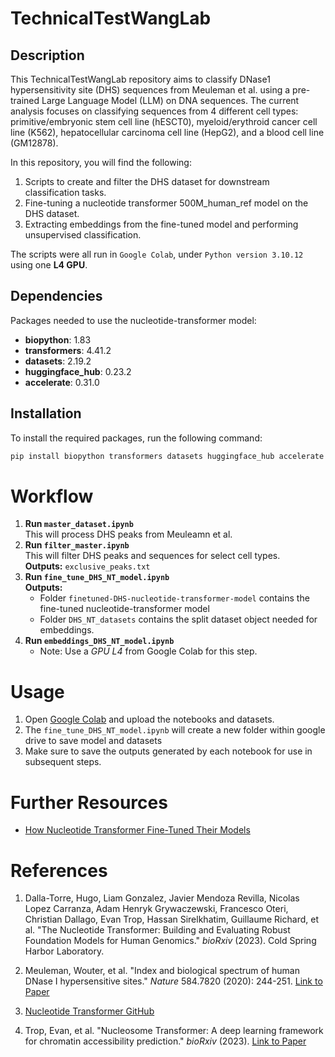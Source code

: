 # TechnicalTestWangLab

## Description

This TechnicalTestWangLab repository aims to classify DNase1 hypersensitivity site (DHS) sequences from Meuleman et al. using a pre-trained Large Language Model (LLM) on DNA sequences. The current analysis focuses on classifying sequences from 4 different cell types: primitive/embryonic stem cell line (hESCT0), myeloid/erythroid cancer cell line (K562), hepatocellular carcinoma cell line (HepG2), and a blood cell line (GM12878).

In this repository, you will find the following:
1. Scripts to create and filter the DHS dataset for downstream classification tasks.
2. Fine-tuning a nucleotide transformer 500M_human_ref model on the DHS dataset.
3. Extracting embeddings from the fine-tuned model and performing unsupervised classification.

The scripts were all run in `Google Colab`, under `Python version 3.10.12` using one **L4 GPU**. 

## Dependencies

Packages needed to use the nucleotide-transformer model:
- **biopython**: 1.83
- **transformers**: 4.41.2
- **datasets**: 2.19.2
- **huggingface_hub**: 0.23.2
- **accelerate**: 0.31.0

## Installation

To install the required packages, run the following command:

```bash
pip install biopython transformers datasets huggingface_hub accelerate umap-learn
```

# Workflow

1. **Run `master_dataset.ipynb`**  
   This will process DHS peaks from Meuleamn et al.
2. **Run `filter_master.ipynb`**  
   This will filter DHS peaks and sequences for select cell types.  
   **Outputs:** `exclusive_peaks.txt` 
3. **Run `fine_tune_DHS_NT_model.ipynb`**  
   **Outputs:** 
   - Folder `finetuned-DHS-nucleotide-transformer-model` contains the fine-tuned nucleotide-transformer model 
   - Folder `DHS_NT_datasets` contains the split dataset object needed for embeddings. 
4. **Run `embeddings_DHS_NT_model.ipynb`**
   - Note: Use a *GPU L4* from Google Colab for this step.

# Usage
1. Open [Google Colab](https://colab.research.google.com/) and upload the notebooks and datasets.
2. The `fine_tune_DHS_NT_model.ipynb` will create a new folder within google drive to save model and datasets
3. Make sure to save the outputs generated by each notebook for use in subsequent steps.

# Further Resources

- [How Nucleotide Transformer Fine-Tuned Their Models](https://github.com/huggingface/notebooks/blob/main/examples/nucleotide_transformer_dna_sequence_modelling.ipynb)

# References

1. Dalla-Torre, Hugo, Liam Gonzalez, Javier Mendoza Revilla, Nicolas Lopez Carranza, Adam Henryk Grywaczewski, Francesco Oteri, Christian Dallago, Evan Trop, Hassan Sirelkhatim, Guillaume Richard, et al. "The Nucleotide Transformer: Building and Evaluating Robust Foundation Models for Human Genomics." *bioRxiv* (2023). Cold Spring Harbor Laboratory.

2. Meuleman, Wouter, et al. "Index and biological spectrum of human DNase I hypersensitive sites." *Nature* 584.7820 (2020): 244-251. [Link to Paper](https://www.nature.com/articles/s41586-020-2559-3)

3. [Nucleotide Transformer GitHub](https://github.com/instadeepai/nucleotide-transformer)

4. Trop, Evan, et al. "Nucleosome Transformer: A deep learning framework for chromatin accessibility prediction." *bioRxiv* (2023). [Link to Paper](https://www.biorxiv.org/content/10.1101/2023.01.11.523679v3)


